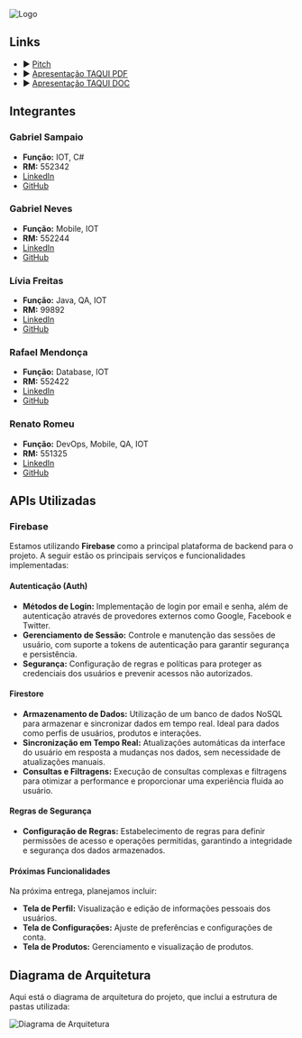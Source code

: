![Logo](https://i.ibb.co/28CdGFY/BANNER-TAQUI.png)

## Links
- :arrow_forward: [Pitch](https://www.youtube.com/playlist?list=PLnsC4Y30EcL7rDCMiPKU8FRtReYc_HDMP)
- :arrow_forward: [Apresentação TAQUI PDF](https://drive.google.com/file/d/1gI5UWkXy5kR2MXUyslQ6f6D-_qPkeEQE/view?usp=sharing)
- :arrow_forward: [Apresentação TAQUI DOC](https://drive.google.com/file/d/1S6-XHLDcZvDVnLS92_xKNpvpEJ3percc/view)

## Integrantes
### Gabriel Sampaio
- **Função:** IOT, C#
- **RM:** 552342
- [LinkedIn](https://www.linkedin.com/in/gabrielsampaiogianini/)
- [GitHub](https://github.com/gabrielsampaiog)

### Gabriel Neves
- **Função:** Mobile, IOT
- **RM:** 552244
- [LinkedIn](https://www.linkedin.com/in/-gabriel-neves/)
- [GitHub](https://github.com/Neveszera)

### Lívia Freitas
- **Função:** Java, QA, IOT
- **RM:** 99892
- [LinkedIn](https://www.linkedin.com/in/l%C3%ADvia-freitas-ferreira/)
- [GitHub](https://github.com/freitaslivia)

### Rafael Mendonça
- **Função:** Database, IOT
- **RM:** 552422
- [LinkedIn](https://www.linkedin.com/in/rafael-henrique-de-mendon%C3%A7a-51263326b/)
- [GitHub](https://github.com/rhmendonca)

### Renato Romeu
- **Função:** DevOps, Mobile, QA, IOT
- **RM:** 551325
- [LinkedIn](https://www.linkedin.com/in/renato-russano-706423a3/)
- [GitHub](https://github.com/RenatoRussano)

## APIs Utilizadas

### Firebase
Estamos utilizando **Firebase** como a principal plataforma de backend para o projeto. A seguir estão os principais serviços e funcionalidades implementadas:

#### Autenticação (Auth)
- **Métodos de Login:** Implementação de login por email e senha, além de autenticação através de provedores externos como Google, Facebook e Twitter.
- **Gerenciamento de Sessão:** Controle e manutenção das sessões de usuário, com suporte a tokens de autenticação para garantir segurança e persistência.
- **Segurança:** Configuração de regras e políticas para proteger as credenciais dos usuários e prevenir acessos não autorizados.

#### Firestore
- **Armazenamento de Dados:** Utilização de um banco de dados NoSQL para armazenar e sincronizar dados em tempo real. Ideal para dados como perfis de usuários, produtos e interações.
- **Sincronização em Tempo Real:** Atualizações automáticas da interface do usuário em resposta a mudanças nos dados, sem necessidade de atualizações manuais.
- **Consultas e Filtragens:** Execução de consultas complexas e filtragens para otimizar a performance e proporcionar uma experiência fluida ao usuário.

#### Regras de Segurança
- **Configuração de Regras:** Estabelecimento de regras para definir permissões de acesso e operações permitidas, garantindo a integridade e segurança dos dados armazenados.

#### Próximas Funcionalidades
Na próxima entrega, planejamos incluir:
- **Tela de Perfil:** Visualização e edição de informações pessoais dos usuários.
- **Tela de Configurações:** Ajuste de preferências e configurações de conta.
- **Tela de Produtos:** Gerenciamento e visualização de produtos.

## Diagrama de Arquitetura
Aqui está o diagrama de arquitetura do projeto, que inclui a estrutura de pastas utilizada:

![Diagrama de Arquitetura](https://i.ibb.co/NT5ZPr1/Diagrama-Pastas-drawio.png)
